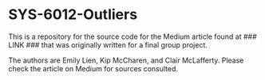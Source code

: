 # SYS-6012-Outliers

This is a repository for the source code for the Medium article found at ### LINK ### that was originally written for a final group project. 

The authors are Emily Lien, Kip McCharen, and Clair McLafferty. Please check the article on Medium for sources consulted.
